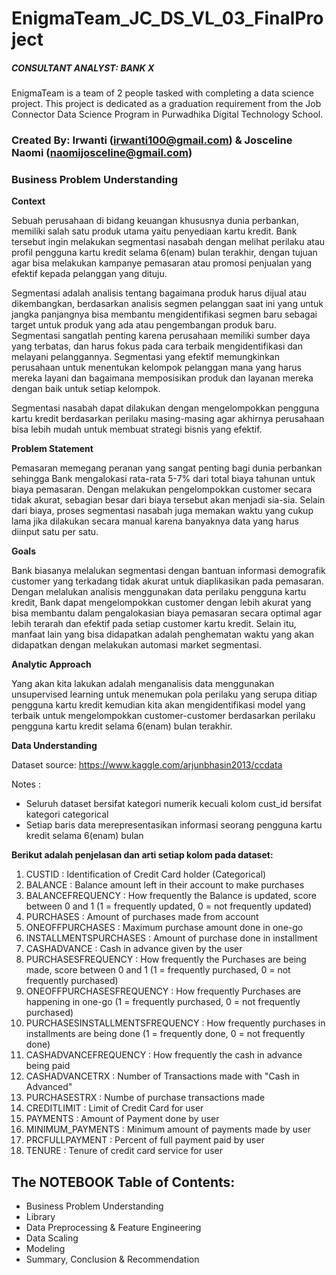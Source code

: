 # EnigmaTeam_JC_DS_VL_03_FinalProject

##### **CONSULTANT ANALYST: BANK X**
EnigmaTeam is a team of 2 people tasked with completing a data science project. This project is dedicated as a graduation requirement from the Job Connector Data Science Program in Purwadhika Digital Technology School.
### Created By: Irwanti (irwanti100@gmail.com) & Josceline Naomi (naomijosceline@gmail.com)

### **Business Problem Understanding**
**Context**

Sebuah perusahaan di bidang keuangan khususnya dunia perbankan, memiliki salah satu produk utama yaitu penyediaan kartu kredit. Bank tersebut ingin melakukan segmentasi nasabah dengan melihat perilaku atau profil pengguna kartu kredit selama 6(enam) bulan terakhir, dengan tujuan agar bisa melakukan kampanye pemasaran atau promosi penjualan yang efektif kepada pelanggan yang dituju.

Segmentasi adalah analisis tentang bagaimana produk harus dijual atau dikembangkan, berdasarkan analisis segmen pelanggan saat ini yang untuk jangka panjangnya bisa membantu mengidentifikasi segmen baru sebagai target untuk produk yang ada atau pengembangan produk baru. Segmentasi sangatlah penting karena perusahaan memiliki sumber daya yang terbatas, dan harus fokus pada cara terbaik mengidentifikasi dan melayani pelanggannya. Segmentasi yang efektif memungkinkan perusahaan untuk menentukan kelompok pelanggan mana yang harus mereka layani dan bagaimana memposisikan produk dan layanan mereka dengan baik untuk setiap kelompok. 

Segmentasi nasabah dapat dilakukan dengan mengelompokkan pengguna kartu kredit berdasarkan perilaku masing-masing agar akhirnya perusahaan bisa lebih mudah untuk membuat strategi bisnis yang efektif.

**Problem Statement**

Pemasaran memegang peranan yang sangat penting bagi dunia perbankan sehingga Bank mengalokasi rata-rata 5-7% dari total biaya tahunan untuk biaya pemasaran. Dengan melakukan pengelompokkan customer secara tidak akurat, sebagian besar dari biaya tersebut akan menjadi sia-sia.
Selain dari biaya, proses segmentasi nasabah juga memakan waktu yang cukup lama jika dilakukan secara manual karena banyaknya data yang harus diinput satu per satu.


**Goals**
 
Bank biasanya melalukan segmentasi dengan bantuan informasi demografik customer yang terkadang tidak akurat untuk diaplikasikan pada pemasaran. Dengan melalukan analisis menggunakan data perilaku pengguna kartu kredit, Bank dapat mengelompokkan customer dengan lebih akurat yang bisa membantu dalam pengalokasian biaya pemasaran secara optimal agar lebih terarah dan efektif pada setiap customer kartu kredit. Selain itu, manfaat lain yang bisa didapatkan adalah penghematan waktu yang akan didapatkan dengan melakukan automasi market segmentasi.

**Analytic Approach**

Yang akan kita lakukan adalah menganalisis data menggunakan unsupervised learning untuk menemukan pola perilaku yang serupa ditiap pengguna kartu kredit kemudian kita akan mengidentifikasi model yang terbaik untuk mengelompokkan customer-customer berdasarkan perilaku pengguna kartu kredit selama 6(enam) bulan terakhir.

**Data Understanding**

Dataset source: https://www.kaggle.com/arjunbhasin2013/ccdata 

Notes :
- Seluruh dataset bersifat kategori numerik kecuali kolom cust_id bersifat kategori categorical
- Setiap baris data merepresentasikan informasi seorang pengguna kartu kredit selama 6(enam) bulan


**Berikut adalah penjelasan dan arti setiap kolom pada dataset:**

1. CUSTID : Identification of Credit Card holder (Categorical)<br>
2. BALANCE : Balance amount left in their account to make purchases<br>
3. BALANCEFREQUENCY : How frequently the Balance is updated, score between 0 and 1 (1 = frequently updated, 0 = not frequently updated)<br>
4. PURCHASES : Amount of purchases made from account<br>
5. ONEOFFPURCHASES : Maximum purchase amount done in one-go<br>
6. INSTALLMENTSPURCHASES : Amount of purchase done in installment<br>
7. CASHADVANCE : Cash in advance given by the user<br>
8. PURCHASESFREQUENCY : How frequently the Purchases are being made, score between 0 and 1 (1 = frequently purchased, 0 = not frequently purchased)<br>
9. ONEOFFPURCHASESFREQUENCY : How frequently Purchases are happening in one-go (1 = frequently purchased, 0 = not frequently purchased)<br>
10. PURCHASESINSTALLMENTSFREQUENCY : How frequently purchases in installments are being done (1 = frequently done, 0 = not frequently done)<br>
11. CASHADVANCEFREQUENCY : How frequently the cash in advance being paid<br>
12. CASHADVANCETRX : Number of Transactions made with "Cash in Advanced"<br>
13. PURCHASESTRX : Numbe of purchase transactions made<br>
14. CREDITLIMIT : Limit of Credit Card for user<br>
15. PAYMENTS : Amount of Payment done by user<br>
16. MINIMUM_PAYMENTS : Minimum amount of payments made by user<br>
17. PRCFULLPAYMENT : Percent of full payment paid by user<br>
18. TENURE : Tenure of credit card service for user<br>

## The NOTEBOOK Table of Contents:
- Business Problem Understanding
- Library
- Data Preprocessing & Feature Engineering
- Data Scaling
- Modeling
- Summary, Conclusion & Recommendation
